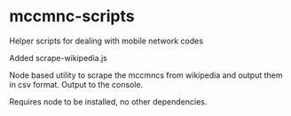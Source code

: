 mccmnc-scripts
==============

Helper scripts for dealing with mobile network codes

Added scrape-wikipedia.js

Node based utility to scrape the mccmncs from wikipedia and output them in csv format. Output to the console.

Requires node to be installed, no other dependencies.
